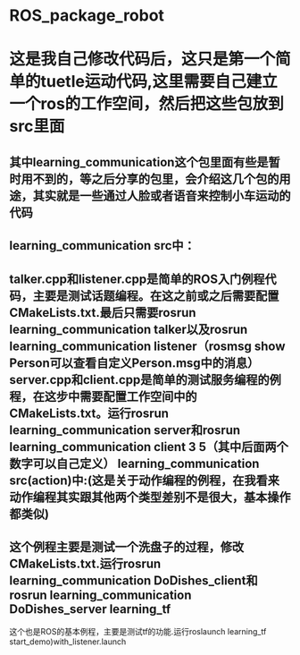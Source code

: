 # ROS_package_robot
这是我自己修改代码后，这只是第一个简单的tuetle运动代码,这里需要自己建立一个ros的工作空间，然后把这些包放到src里面
===
其中learning_communication这个包里面有些是暂时用不到的，等之后分享的包里，会介绍这几个包的用途，其实就是一些通过人脸或者语音来控制小车运动的代码
---
learning_communication src中：
---
talker.cpp和listener.cpp是简单的ROS入门例程代码，主要是测试话题编程。在这之前或之后需要配置CMakeLists.txt.最后只需要rosrun learning_communication talker以及rosrun learning_communication listener（rosmsg show Person可以查看自定义Person.msg中的消息）
server.cpp和client.cpp是简单的测试服务编程的例程，在这步中需要配置工作空间中的CMakeLists.txt。运行rosrun learning_communication server和rosrun learning_communication client 3 5（其中后面两个数字可以自己定义）
learning_communication src(action)中:(这是关于动作编程的例程，在我看来动作编程其实跟其他两个类型差别不是很大，基本操作都类似)
---
这个例程主要是测试一个洗盘子的过程，修改CMakeLists.txt.运行rosrun learning_communication DoDishes_client和rosrun learning_communication DoDishes_server
learning_tf
---
这个也是ROS的基本例程，主要是测试tf的功能.运行roslaunch learning_tf start_demo)with_listener.launch


